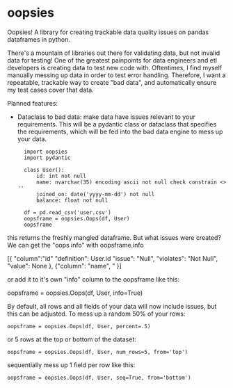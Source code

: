 # oopsies
Oopsies! A library for creating trackable data quality issues on pandas dataframes in python. 

There's a mountain of libraries out there for validating data, but not invalid data for testing! One of the greatest painpoints for data engineers and etl developers is creating data to test new code with. Oftentimes, I find myself manually messing up data in order to test error handling. Therefore, I want a repeatable, trackable way to create "bad data", and automatically ensure my test cases cover that data.

Planned features:

- Dataclass to bad data: make data have issues relevant to your requirements. This will be a pydantic class or dataclass that specifies the requirements, which will be fed into the bad data engine to mess up your data.

        import oopsies
        import pydantic

        class User():
            id: int not null
            name: nvarchar(35) encoding ascii not null check constrain <> ''
            joined_on: date('yyyy-mm-dd') not null
            balance: float not null
        
        df = pd.read_csv('user.csv')
        oopsframe = oopsies.Oops(df, User)
        oopsframe

this returns the freshly mangled dataframe. But what issues were created? We can get the "oops info" with oopsframe.info

[{
    "column":"id"
    "definition": User.id
    "issue": "Null",
    "violates": "Not Null",
    "value": None
},
{"column": "name",
"
}]

or add it to it's own "info" column to the oopsframe like this:

oopsframe = oopsies.Oops(df, User, info=True)


By default, all rows and all fields of your data will now include issues, but this can be adjusted. To mess up a random 50% of your rows:

    oopsframe = oopsies.Oops(df, User, percent=.5)

or 5 rows at the top or bottom of the dataset:

    oopsframe = oopsies.Oops(df, User, num_rows=5, from='top')

sequentially mess up 1 field per row like this:

    oopsframe = oopsies.Oops(df, User, seq=True, from='bottom')

